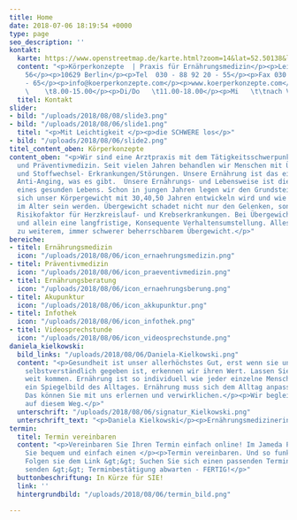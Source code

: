```yaml
---
title: Home
date: 2018-07-06 18:19:54 +0000
type: page
seo_description: ''
kontakt:
  karte: https://www.openstreetmap.de/karte.html?zoom=14&lat=52.50138&lon=13.31328&layers=000BTF
  content: "<p>Körperkonzepte  | Praxis für Ernährungsmedizin</p><p>Leibnizstraße
    56</p><p>10629 Berlin</p><p>Tel  030 - 88 92 20 - 55</p><p>Fax 030 - 88 92 20
    - 65</p><p>info@koerperkonzepte.com</p><p>www.koerperkonzepte.com</p><p>Sprechzeiten:</p><p>Mo/Fr
    \    \t8.00-15.00</p><p>Di/Do   \t11.00-18.00</p><p>Mi   \t\tnach Vereinbarung</p>"
  titel: Kontakt
slider:
- bild: "/uploads/2018/08/08/slide3.png"
- bild: "/uploads/2018/08/06/slide1.png"
  titel: "<p>Mit Leichtigkeit </p><p>die SCHWERE los</p>"
- bild: "/uploads/2018/08/06/slide2.png"
titel_content_oben: Körperkonzepte
content_oben: "<p>Wir sind eine Arztpraxis mit dem Tätigkeitsschwerpunkt Ernährungsmedizin
  und Präventivmedizin. Seit vielen Jahren behandlen wir Menschen mit Übergewicht
  und Stoffwechsel- Erkrankungen/Störungen. Unsere Ernährung ist das einzige wirksame
  Anti-Anging, was es gibt.  Unsere Ernährungs- und Lebensweise ist die Grundvoraussetzung
  eines gesunden Lebens. Schon in jungen Jahren legen wir den Grundstein dafür wie
  sich unser Körpergewicht mit 30,40,50 Jahren entwickeln wird und wie gesund wir
  im Alter sein werden. Übergewicht schadet nicht nur den Gelenken, sondern ist der
  Risikofaktor für Herzkreislauf- und Krebserkrankungen. Bei Übergewicht hilft einzig
  und allein eine langfristige, Konsequente Verhaltensumstellung. Alles andere führt
  zu weiterem, immer schwerer beherrschbarem Übergewicht.</p>"
bereiche:
- titel: Ernährungsmedizin
  icon: "/uploads/2018/08/06/icon_ernaehrungsmedizin.png"
- titel: Präventivmedizin
  icon: "/uploads/2018/08/06/icon_praeventivmedizin.png"
- titel: Ernährungsberatung
  icon: "/uploads/2018/08/06/icon_ernaehrungsberung.png"
- titel: Akupunktur
  icon: "/uploads/2018/08/06/icon_akkupunktur.png"
- titel: Infothek
  icon: "/uploads/2018/08/06/icon_infothek.png"
- titel: Videosprechstunde
  icon: "/uploads/2018/08/06/icon_videosprechstunde.png"
daniela_kielkowski:
  bild_links: "/uploads/2018/08/06/Daniela-Kielkowski.png"
  content: "<p>Gesundheit ist unser allerhöchstes Gut, erst wenn sie uns nicht mehr
    selbstverständlich gegeben ist, erkennen wir ihren Wert. Lassen Sie es nicht so
    weit kommen. Ernährung ist so individuell wie jeder einzelne Mensch. Der Stoffwechsel
    ein Spiegelbild des Alltages. Ernährung muss sich dem Alltag anpassen, nicht umgekehrt.
    Das können Sie mit uns erlernen und verwirklichen.</p><p>Wir begleiten Sie gern
    auf diesem Weg.</p>"
  unterschrift: "/uploads/2018/08/06/signatur_Kielkowski.png"
  unterschrift_text: "<p>Daniela Kielkowski</p><p>Ernährungsmedizinerin</p>"
termin:
  titel: Termin vereinbaren
  content: "<p>Vereinbaren Sie Ihren Termin einfach online! Im Jameda Portal können
    Sie bequem und einfach einen </p><p>Termin vereinbaren. Und so funktionierts:
    Folgen sie dem Link &gt;&gt; Suchen Sie sich einen passenden Termin &gt;&gt; Anfrage
    senden &gt;&gt; Terminbestätigung abwarten - FERTIG!</p>"
  buttonbeschriftung: In Kürze für SIE!
  link: ''
  hintergrundbild: "/uploads/2018/08/06/termin_bild.png"

---
```

